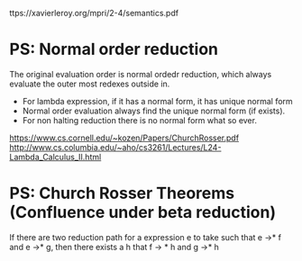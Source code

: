 ttps://xavierleroy.org/mpri/2-4/semantics.pdf

  # PS: Normal order reduction
  The original evaluation order is normal ordedr reduction, which always
  evaluate the outer most redexes outside in.

  - For lambda expression, if it has a normal form, it has unique normal form
  - Normal order evaluation always find the unique normal form (if exists).
  - For non halting reduction there is no normal form what so ever.

  https://www.cs.cornell.edu/~kozen/Papers/ChurchRosser.pdf
  http://www.cs.columbia.edu/~aho/cs3261/Lectures/L24-Lambda_Calculus_II.html
  # PS: Church Rosser Theorems (Confluence under beta reduction)
  If there are two reduction path for a expression e to take such that
  e ->* f and e ->* g, then there exists a h that f -> * h and g ->* h
